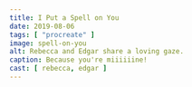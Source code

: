 ```yaml
---
title: I Put a Spell on You
date: 2019-08-06
tags: [ "procreate" ]
image: spell-on-you
alt: Rebecca and Edgar share a loving gaze.
caption: Because you're miiiiiine!
cast: [ rebecca, edgar ]
---
```

